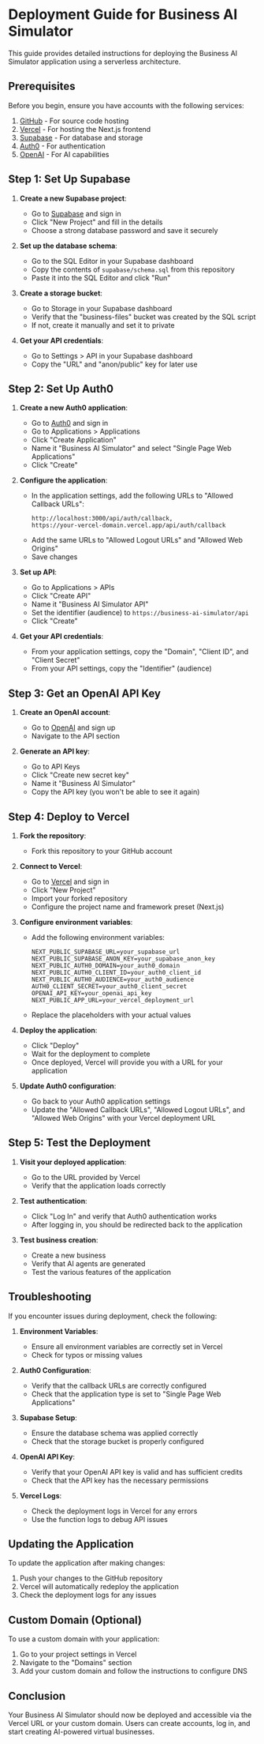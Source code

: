 # Deployment Guide for Business AI Simulator

This guide provides detailed instructions for deploying the Business AI Simulator application using a serverless architecture.

## Prerequisites

Before you begin, ensure you have accounts with the following services:

1. [GitHub](https://github.com) - For source code hosting
2. [Vercel](https://vercel.com) - For hosting the Next.js frontend
3. [Supabase](https://supabase.com) - For database and storage
4. [Auth0](https://auth0.com) - For authentication
5. [OpenAI](https://openai.com) - For AI capabilities

## Step 1: Set Up Supabase

1. **Create a new Supabase project**:
   - Go to [Supabase](https://supabase.com) and sign in
   - Click "New Project" and fill in the details
   - Choose a strong database password and save it securely

2. **Set up the database schema**:
   - Go to the SQL Editor in your Supabase dashboard
   - Copy the contents of `supabase/schema.sql` from this repository
   - Paste it into the SQL Editor and click "Run"

3. **Create a storage bucket**:
   - Go to Storage in your Supabase dashboard
   - Verify that the "business-files" bucket was created by the SQL script
   - If not, create it manually and set it to private

4. **Get your API credentials**:
   - Go to Settings > API in your Supabase dashboard
   - Copy the "URL" and "anon/public" key for later use

## Step 2: Set Up Auth0

1. **Create a new Auth0 application**:
   - Go to [Auth0](https://auth0.com) and sign in
   - Go to Applications > Applications
   - Click "Create Application"
   - Name it "Business AI Simulator" and select "Single Page Web Applications"
   - Click "Create"

2. **Configure the application**:
   - In the application settings, add the following URLs to "Allowed Callback URLs":
     ```
     http://localhost:3000/api/auth/callback,
     https://your-vercel-domain.vercel.app/api/auth/callback
     ```
   - Add the same URLs to "Allowed Logout URLs" and "Allowed Web Origins"
   - Save changes

3. **Set up API**:
   - Go to Applications > APIs
   - Click "Create API"
   - Name it "Business AI Simulator API"
   - Set the identifier (audience) to `https://business-ai-simulator/api`
   - Click "Create"

4. **Get your API credentials**:
   - From your application settings, copy the "Domain", "Client ID", and "Client Secret"
   - From your API settings, copy the "Identifier" (audience)

## Step 3: Get an OpenAI API Key

1. **Create an OpenAI account**:
   - Go to [OpenAI](https://openai.com) and sign up
   - Navigate to the API section

2. **Generate an API key**:
   - Go to API Keys
   - Click "Create new secret key"
   - Name it "Business AI Simulator"
   - Copy the API key (you won't be able to see it again)

## Step 4: Deploy to Vercel

1. **Fork the repository**:
   - Fork this repository to your GitHub account

2. **Connect to Vercel**:
   - Go to [Vercel](https://vercel.com) and sign in
   - Click "New Project"
   - Import your forked repository
   - Configure the project name and framework preset (Next.js)

3. **Configure environment variables**:
   - Add the following environment variables:
     ```
     NEXT_PUBLIC_SUPABASE_URL=your_supabase_url
     NEXT_PUBLIC_SUPABASE_ANON_KEY=your_supabase_anon_key
     NEXT_PUBLIC_AUTH0_DOMAIN=your_auth0_domain
     NEXT_PUBLIC_AUTH0_CLIENT_ID=your_auth0_client_id
     NEXT_PUBLIC_AUTH0_AUDIENCE=your_auth0_audience
     AUTH0_CLIENT_SECRET=your_auth0_client_secret
     OPENAI_API_KEY=your_openai_api_key
     NEXT_PUBLIC_APP_URL=your_vercel_deployment_url
     ```
   - Replace the placeholders with your actual values

4. **Deploy the application**:
   - Click "Deploy"
   - Wait for the deployment to complete
   - Once deployed, Vercel will provide you with a URL for your application

5. **Update Auth0 configuration**:
   - Go back to your Auth0 application settings
   - Update the "Allowed Callback URLs", "Allowed Logout URLs", and "Allowed Web Origins" with your Vercel deployment URL

## Step 5: Test the Deployment

1. **Visit your deployed application**:
   - Go to the URL provided by Vercel
   - Verify that the application loads correctly

2. **Test authentication**:
   - Click "Log In" and verify that Auth0 authentication works
   - After logging in, you should be redirected back to the application

3. **Test business creation**:
   - Create a new business
   - Verify that AI agents are generated
   - Test the various features of the application

## Troubleshooting

If you encounter issues during deployment, check the following:

1. **Environment Variables**:
   - Ensure all environment variables are correctly set in Vercel
   - Check for typos or missing values

2. **Auth0 Configuration**:
   - Verify that the callback URLs are correctly configured
   - Check that the application type is set to "Single Page Web Applications"

3. **Supabase Setup**:
   - Ensure the database schema was applied correctly
   - Check that the storage bucket is properly configured

4. **OpenAI API Key**:
   - Verify that your OpenAI API key is valid and has sufficient credits
   - Check that the API key has the necessary permissions

5. **Vercel Logs**:
   - Check the deployment logs in Vercel for any errors
   - Use the function logs to debug API issues

## Updating the Application

To update the application after making changes:

1. Push your changes to the GitHub repository
2. Vercel will automatically redeploy the application
3. Check the deployment logs for any issues

## Custom Domain (Optional)

To use a custom domain with your application:

1. Go to your project settings in Vercel
2. Navigate to the "Domains" section
3. Add your custom domain and follow the instructions to configure DNS

## Conclusion

Your Business AI Simulator should now be deployed and accessible via the Vercel URL or your custom domain. Users can create accounts, log in, and start creating AI-powered virtual businesses.
